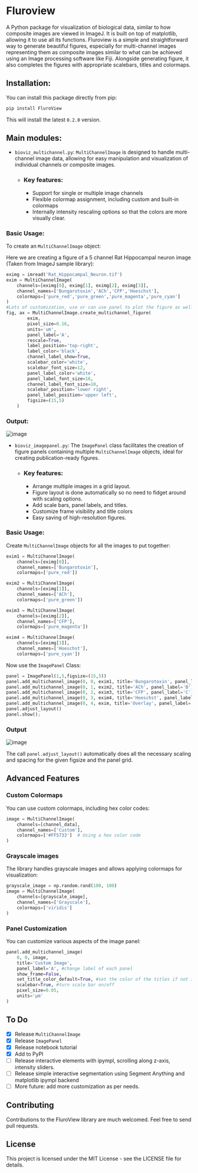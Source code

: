# Fluroview
A Python package for visualization of biological data, similar to how composite images are viewed in ImageJ. It is built on top of matplotlib, allowing it to use all its functions. Fluroview is a simple and straightforward way to generate beautiful figures, especially for multi-channel images representing them as composite images similar to what can be 
achieved using an Image processing software like Fiji. Alongside generating figure, it also completes the figures with appropriate scalebars, titles and colormaps. 

## Installation:
You can install this package directly from pip:

```bash
pip install FluroView
```

This will install the latest `0.2.0` version.


## Main modules:

+ `bioviz_multichannel.py`: `MultiChannelImage` is designed to handle multi-channel image data, allowing for easy manipulation and visualization of individual channels or composite images.
    - ### Key features:
      +  Support for single or multiple image channels
      +  Flexible colormap assignment, including custom and built-in colormaps
      +  Internally intensity rescaling options so that the colors are more visually clear.

### Basic Usage:

To create an `MultiChannelImage` object:

Here we are creating a figure of a 5 channel Rat Hippocampal neuron image (Taken from ImageJ sample library):
```python
eximg = imread('Rat_Hippocampal_Neuron.tif')
exim = MultiChannelImage(
    channels=[eximg[0], eximg[1], eximg[2], eximg[3]],
    channel_names=['Bungarotoxin','ACh','CFP','Hoeschst'],
    colormaps=['pure_red','pure_green','pure_magenta','pure_cyan']
)
#Lots of customization, use or can use panel to plot the figure as well
fig, ax = MultiChannelImage.create_multichannel_figure(
        exim, 
        pixel_size=0.16,
        units='um',
        panel_label='A',  
        rescale=True, 
        label_position='top-right',
        label_color='black',
        channel_label_show=True,
        scalebar_color='white',
        scalebar_font_size=12,
        panel_label_color='white',
        panel_label_font_size=16,
        channel_label_font_size=10,
        scalebar_position='lower right',
        panel_label_position='upper left',
        figsize=(15,5)
    )
```
### Output:

![image](https://github.com/user-attachments/assets/9f1dca9a-0937-4e00-9269-ea50f37d6b67)

+ `bioviz_imagepanel.py`: The `ImagePanel` class facilitates the creation of figure panels containing multiple `MultiChannelImage` objects, ideal for creating publication-ready figures.
    - ### Key features:
        + Arrange multiple images in a grid layout.
        + Figure layout is done automatically so no need to fidget around with scaling options.
        + Add scale bars, panel labels, and titles.
        + Customize frame visibility and title colors
        + Easy saving of high-resolution figures.


### Basic Usage:
Create `MultiChannelImage` objects for all the images to put together:
```python
exim1 = MultiChannelImage(
    channels=[eximg[0]],
    channel_names=['Bungarotoxin'],
    colormaps=['pure_red'])

exim2 = MultiChannelImage(
    channels=[eximg[1]],
    channel_names=['ACh'],
    colormaps=['pure_green'])

exim3 = MultiChannelImage(
    channels=[eximg[2]],
    channel_names=['CFP'],
    colormaps=['pure_magenta'])

exim4 = MultiChannelImage(
    channels=[eximg[3]],
    channel_names=['Hoeschst'],
    colormaps=['pure_cyan'])
```

Now use the `ImagePanel` Class:

```python
panel = ImagePanel(1,5,figsize=(15,5))
panel.add_multichannel_image(0, 0, exim1, title='Bungarotoxin', panel_label='A')
panel.add_multichannel_image(0, 1, exim2, title='ACh', panel_label='B')
panel.add_multichannel_image(0, 2, exim3, title='CFP', panel_label='C')
panel.add_multichannel_image(0, 3, exim4, title='Hoeschst', panel_label='D')
panel.add_multichannel_image(0, 4, exim, title='Overlay', panel_label='E',scalebar=True, pixel_size=0.16,units='um',set_title_color_default=True)
panel.adjust_layout()
panel.show();
```
### Output

![image](https://github.com/user-attachments/assets/c2cc2164-22ea-442a-9ac3-131fc787df7d)

The call `panel.adjust_layout()` automatically does all the necessary scaling and spacing for the given figsize and the panel grid.
## Advanced Features

### Custom Colormaps

You can use custom colormaps, including hex color codes:

```python
image = MultiChannelImage(
    channels=[channel_data],
    channel_names=['Custom'],
    colormaps=['#FF5733']  # Using a hex color code
)
```

### Grayscale images

The library handles grayscale images and allows applying colormaps for visualization:

```python
grayscale_image = np.random.rand(100, 100)
image = MultiChannelImage(
    channels=[grayscale_image],
    channel_names=['Grayscale'],
    colormaps=['viridis']
)
```

### Panel Customization

You can customize various aspects of the image panel:

```python
panel.add_multichannel_image(
    0, 0, image,
    title='Custom Image',
    panel_label='A', #change label of each panel
    show_frame=False,
    set_title_color_default=True, #set the color of the titles if not it defaults to colormaps of the current image
    scalebar=True, #turn scale bar on/off
    pixel_size=0.05,
    units='μm'
)
```

## To Do

- [x] Release `MultiChannelImage`
- [x] Release `ImagePanel`
- [x] Release notebook tutorial
- [x] Add to PyPI
- [ ] Release interactive elements with ipympl, scrolling along z-axis, intensity sliders.
- [ ] Release simple interactive segmentation using Segment Anything and matplotlib ipympl backend
- [ ] More future: add more customization as per needs.

## Contributing
Contributions to the FluroView library are much welcomed. Feel free to send pull requests.

## License
This project is licensed under the MIT License - see the LICENSE file for details.



